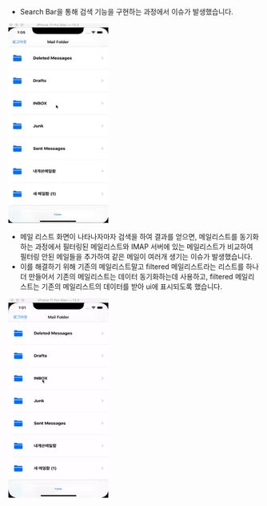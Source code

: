 - Search Bar을 통해 검색 기능을 구현하는 과정에서 이슈가 발생했습니다.

  

<img src="./searchBar_issue.gif" width="200" height="400" />



- 메일 리스트 화면이 나타나자마자 검색을 하여 결과를 얻으면, 메일리스트를 동기화 하는 과정에서 필터링된 메일리스트와 IMAP 서버에 있는 메일리스트가 비교하여 필터링 안된 메일들을 추가하여 같은 메일이 여러개 생기는 이슈가 발생했습니다.
- 이를 해결하기 위해 기존의 메일리스트말고 filtered 메일리스트라는 리스트를 하나 더 만들어서 기존의 메일리스트는 데이터 동기화하는데 사용하고, filtered 메일리스트는 기존의 메일리스트의 데이터를 받아 ui에 표시되도록 했습니다.

<img src="./searchBar_solve.gif" width="200" height="400" />

